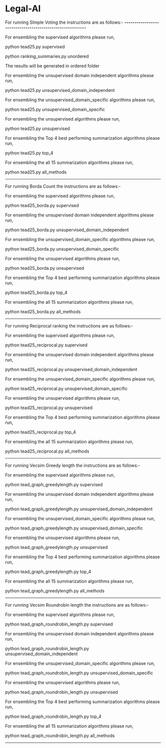 # Legal-AI

For running SImple Voting the instructions are as follows:-
**---------------------------------------------------------**

For ensembling the supervised algorithms please run,

python tead25.py supervised

python ranking_summaries.py unordered

The results will be generated in ordered folder

For ensembling the unsupervised domain independent algorithms please run,

python tead25.py unsupervised_domain_independent


For ensembling the unsupervised_domain_specific algorithms please run,

python tead25.py unsupervised_domain_specific


For ensembling the unsupervised algorithms please run,

python tead25.py unsupervised


For ensembling the Top 4 best performing summarization algorithms please run,

python tead25.py top_4


For ensembling the all 15 summarization algorithms please run,

python tead25.py all_methods


-----------------------------------------------------------------------------------------------------------------------
For running Borda Count the instructions are as follows:-

For ensembling the supervised algorithms please run,

python tead25_borda.py supervised


For ensembling the unsupervised domain independent algorithms please run,

python tead25_borda.py unsupervised_domain_independent


For ensembling the unsupervised_domain_specific algorithms please run,

python tead25_borda.py unsupervised_domain_specific


For ensembling the unsupervised algorithms please run,

python tead25_borda.py unsupervised


For ensembling the Top 4 best performing summarization algorithms please run,

python tead25_borda.py top_4


For ensembling the all 15 summarization algorithms please run,

python tead25_borda.py all_methods

--------------------------------------------------------------------------------------------------------------------------
For running Reciprocal ranking the instructions are as follows:-

For ensembling the supervised algorithms please run,

python tead25_reciprocal.py supervised


For ensembling the unsupervised domain independent algorithms please run,

python tead25_reciprocal.py unsupervised_domain_independent


For ensembling the unsupervised_domain_specific algorithms please run,

python tead25_reciprocal.py unsupervised_domain_specific


For ensembling the unsupervised algorithms please run,

python tead25_reciprocal.py unsupervised


For ensembling the Top 4 best performing summarization algorithms please run,

python tead25_reciprocal.py top_4


For ensembling the all 15 summarization algorithms please run,

python tead25_reciprocal.py all_methods

-------------------------------------------------------------------------------------------------------------------------
For running Vecsim Greedy length the instructions are as follows:-

For ensembling the supervised algorithms please run,

python tead_graph_greedylength.py supervised


For ensembling the unsupervised domain independent algorithms please run,

python tead_graph_greedylength.py unsupervised_domain_independent


For ensembling the unsupervised_domain_specific algorithms please run,

python tead_graph_greedylength.py unsupervised_domain_specific


For ensembling the unsupervised algorithms please run,

python tead_graph_greedylength.py unsupervised


For ensembling the Top 4 best performing summarization algorithms please run,

python tead_graph_greedylength.py top_4


For ensembling the all 15 summarization algorithms please run,

python tead_graph_greedylength.py all_methods

---------------------------------------------------------------------------------------------------------------------------
For running Vecsim Roundrobin length the instructions are as follows:-

For ensembling the supervised algorithms please run,

python tead_graph_roundrobin_length.py supervised


For ensembling the unsupervised domain independent algorithms please run,

python tead_graph_roundrobin_length.py unsupervised_domain_independent


For ensembling the unsupervised_domain_specific algorithms please run,

python tead_graph_roundrobin_length.py unsupervised_domain_specific


For ensembling the unsupervised algorithms please run,

python tead_graph_roundrobin_length.py unsupervised


For ensembling the Top 4 best performing summarization algorithms please run,

python tead_graph_roundrobin_length.py top_4


For ensembling the all 15 summarization algorithms please run,

python tead_graph_roundrobin_length.py all_methods

------------------------------------------------------------------------------------------------------------------------------
